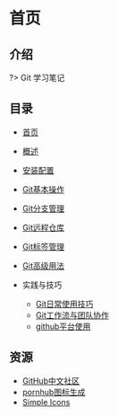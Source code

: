 # 首页

## 介绍

?> Git 学习笔记

## 目录

* [首页](README.md)
* [概述](sections/1.概述.md)
* [安装配置](sections/2.安装配置.md)
* [Git基本操作](sections/3.基础操作.md) 
* [Git分支管理](sections/4.分支管理.md) 

* [Git远程仓库](sections/5.远程仓库.md)

* [Git标签管理](sections/6.标签管理.md) 

* [Git高级用法](sections/7.高级用法.md)

* 实践与技巧
  * [Git日常使用技巧](sections/8.实践与技巧/Git日常使用技巧.md)
  * [Git工作流与团队协作](sections/8.实践与技巧/Git工作流与团队协作.md)
  * [github平台使用](sections/8.实践与技巧/github.md)



## 资源

- [GitHub中文社区](https://www.githubs.cn/)
- [pornhub图标生成](https://www.logoly.pro/#/)
- [Simple Icons](https://simpleicons.org/)
